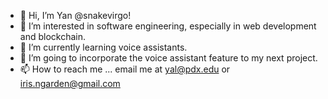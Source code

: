 - 👋 Hi, I’m Yan @snakevirgo!
- 👀 I’m interested in software engineering, especially in web development and blockchain.
- 🌱 I’m currently learning voice assistants.
- 💞️ I’m going to incorporate the voice assistant feature to my next project.
- 📫 How to reach me ...
                        email me at yal@pdx.edu or iris.ngarden@gmail.com

<!---
snakevirgo/snakevirgo is a ✨ special ✨ repository because its `README.md` (this file) appears on your GitHub profile.
You can click the Preview link to take a look at your changes.
--->
